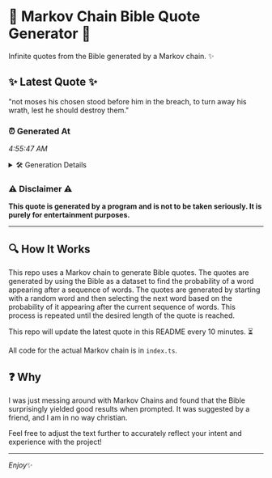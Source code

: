 # 📖 Markov Chain Bible Quote Generator 📖

Infinite quotes from the Bible generated by a Markov chain. ✨

## ✨ Latest Quote ✨
"not moses his chosen stood before him in the breach, to turn away his wrath, lest he should destroy them."

### ⏰ Generated At
*4:55:47 AM*

<details>
    <summary>🛠️ Generation Details</summary>
    <p>
        <strong>🌱 Seed:</strong> not<br>
        <strong>🔄 Iterations:</strong> 19<br>
        <strong>📜 Context History:</strong><br>[ not ]: moses<br>[ not, moses ]: his<br>[ not, moses, his ]: chosen<br>[ not, moses, his, chosen ]: stood<br>[ not, moses, his, chosen, stood ]: before<br>[ not, moses, his, chosen, stood, before ]: him<br>[ moses, his, chosen, stood, before, him ]: in<br>[ his, chosen, stood, before, him, in ]: the<br>[ chosen, stood, before, him, in, the ]: breach,<br>[ stood, before, him, in, the, breach, ]: to<br>[ before, him, in, the, breach,, to ]: turn<br>[ him, in, the, breach,, to, turn ]: away<br>[ in, the, breach,, to, turn, away ]: his<br>[ the, breach,, to, turn, away, his ]: wrath,<br>[ breach,, to, turn, away, his, wrath, ]: lest<br>[ to, turn, away, his, wrath,, lest ]: he<br>[ turn, away, his, wrath,, lest, he ]: should<br>[ away, his, wrath,, lest, he, should ]: destroy<br>[ his, wrath,, lest, he, should, destroy ]: them.<br>
    </p>
</details>

### ⚠️ Disclaimer ⚠️
**This quote is generated by a program and is not to be taken seriously. It is purely for entertainment purposes.**

---

## 🔍 How It Works

This repo uses a Markov chain to generate Bible quotes. The quotes are generated by using the Bible as a dataset to find the probability of a word appearing after a sequence of words. The quotes are generated by starting with a random word and then selecting the next word based on the probability of it appearing after the current sequence of words. This process is repeated until the desired length of the quote is reached.

This repo will update the latest quote in this README every 10 minutes. ⏳

All code for the actual Markov chain is in `index.ts`.

## ❓ Why

I was just messing around with Markov Chains and found that the Bible surprisingly yielded good results when prompted. 
It was suggested by a friend, and I am in no way christian.

Feel free to adjust the text further to accurately reflect your intent and experience with the project!

---

*Enjoy*✨
